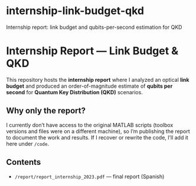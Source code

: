 # internship-link-budget-qkd
Internship report: link budget and qubits-per-second estimation for QKD

# Internship Report — Link Budget & QKD

This repository hosts the **internship report** where I analyzed an optical **link budget** and produced an order-of-magnitude estimate of **qubits per second** for **Quantum Key Distribution (QKD)** scenarios.

## Why only the report?
I currently don’t have access to the original MATLAB scripts (toolbox versions and files were on a different machine), so I’m publishing the report to document the work and results. If I recover or rewrite the code, I’ll add it here under `/code`.

## Contents
- `/report/report_internship_2023.pdf` — final report (Spanish)


